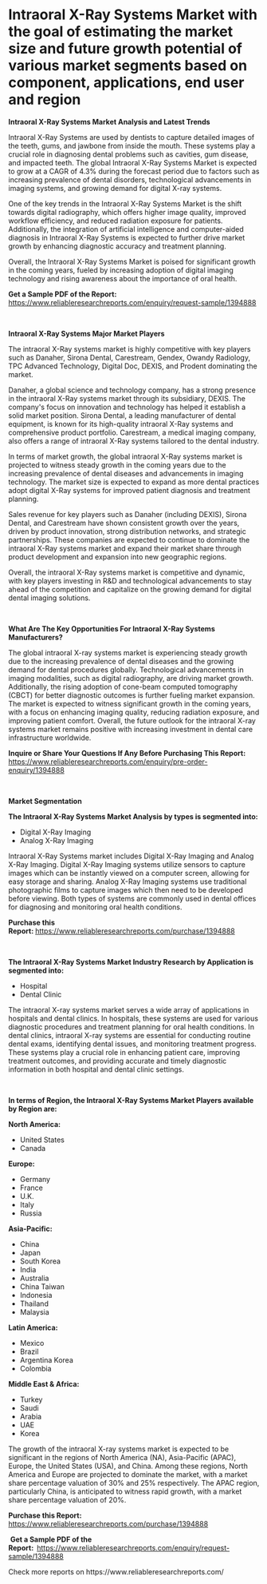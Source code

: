 <p><h1>Intraoral X-Ray Systems Market with the goal of estimating the market size and future growth potential of various market segments based on component, applications, end user and region</h1></p><p><strong>Intraoral X-Ray Systems Market Analysis and Latest Trends</strong></p>
<p><p>Intraoral X-Ray Systems are used by dentists to capture detailed images of the teeth, gums, and jawbone from inside the mouth. These systems play a crucial role in diagnosing dental problems such as cavities, gum disease, and impacted teeth. The global Intraoral X-Ray Systems Market is expected to grow at a CAGR of 4.3% during the forecast period due to factors such as increasing prevalence of dental disorders, technological advancements in imaging systems, and growing demand for digital X-ray systems.</p><p>One of the key trends in the Intraoral X-Ray Systems Market is the shift towards digital radiography, which offers higher image quality, improved workflow efficiency, and reduced radiation exposure for patients. Additionally, the integration of artificial intelligence and computer-aided diagnosis in Intraoral X-Ray Systems is expected to further drive market growth by enhancing diagnostic accuracy and treatment planning.</p><p>Overall, the Intraoral X-Ray Systems Market is poised for significant growth in the coming years, fueled by increasing adoption of digital imaging technology and rising awareness about the importance of oral health.</p></p>
<p><strong>Get a Sample PDF of the Report:&nbsp;</strong> <a href="https://www.reliableresearchreports.com/enquiry/request-sample/1394888">https://www.reliableresearchreports.com/enquiry/request-sample/1394888</a></p>
<p>&nbsp;</p>
<p><strong>Intraoral X-Ray Systems Major Market Players</strong></p>
<p><p>The intraoral X-Ray systems market is highly competitive with key players such as Danaher, Sirona Dental, Carestream, Gendex, Owandy Radiology, TPC Advanced Technology, Digital Doc, DEXIS, and Prodent dominating the market. </p><p>Danaher, a global science and technology company, has a strong presence in the intraoral X-Ray systems market through its subsidiary, DEXIS. The company's focus on innovation and technology has helped it establish a solid market position. Sirona Dental, a leading manufacturer of dental equipment, is known for its high-quality intraoral X-Ray systems and comprehensive product portfolio. Carestream, a medical imaging company, also offers a range of intraoral X-Ray systems tailored to the dental industry.</p><p>In terms of market growth, the global intraoral X-Ray systems market is projected to witness steady growth in the coming years due to the increasing prevalence of dental diseases and advancements in imaging technology. The market size is expected to expand as more dental practices adopt digital X-Ray systems for improved patient diagnosis and treatment planning.</p><p>Sales revenue for key players such as Danaher (including DEXIS), Sirona Dental, and Carestream have shown consistent growth over the years, driven by product innovation, strong distribution networks, and strategic partnerships. These companies are expected to continue to dominate the intraoral X-Ray systems market and expand their market share through product development and expansion into new geographic regions.</p><p>Overall, the intraoral X-Ray systems market is competitive and dynamic, with key players investing in R&D and technological advancements to stay ahead of the competition and capitalize on the growing demand for digital dental imaging solutions.</p></p>
<p>&nbsp;</p>
<p><strong>What Are The Key Opportunities For Intraoral X-Ray Systems Manufacturers?</strong></p>
<p><p>The global intraoral X-ray systems market is experiencing steady growth due to the increasing prevalence of dental diseases and the growing demand for dental procedures globally. Technological advancements in imaging modalities, such as digital radiography, are driving market growth. Additionally, the rising adoption of cone-beam computed tomography (CBCT) for better diagnostic outcomes is further fueling market expansion. The market is expected to witness significant growth in the coming years, with a focus on enhancing imaging quality, reducing radiation exposure, and improving patient comfort. Overall, the future outlook for the intraoral X-ray systems market remains positive with increasing investment in dental care infrastructure worldwide.</p></p>
<p><strong>Inquire or Share Your Questions If Any Before Purchasing This Report:</strong> <a href="https://www.reliableresearchreports.com/enquiry/pre-order-enquiry/1394888">https://www.reliableresearchreports.com/enquiry/pre-order-enquiry/1394888</a></p>
<p>&nbsp;</p>
<p><strong>Market Segmentation</strong></p>
<p><strong>The Intraoral X-Ray Systems Market Analysis by types is segmented into:</strong></p>
<p><ul><li>Digital X-Ray Imaging</li><li>Analog X-Ray Imaging</li></ul></p>
<p><p>Intraoral X-Ray Systems market includes Digital X-Ray Imaging and Analog X-Ray Imaging. Digital X-Ray Imaging systems utilize sensors to capture images which can be instantly viewed on a computer screen, allowing for easy storage and sharing. Analog X-Ray Imaging systems use traditional photographic films to capture images which then need to be developed before viewing. Both types of systems are commonly used in dental offices for diagnosing and monitoring oral health conditions.</p></p>
<p><strong>Purchase this Report:&nbsp;</strong><a href="https://www.reliableresearchreports.com/purchase/1394888">https://www.reliableresearchreports.com/purchase/1394888</a></p>
<p>&nbsp;</p>
<p><strong>The Intraoral X-Ray Systems Market Industry Research by Application is segmented into:</strong></p>
<p><ul><li>Hospital</li><li>Dental Clinic</li></ul></p>
<p><p>The intraoral X-ray systems market serves a wide array of applications in hospitals and dental clinics. In hospitals, these systems are used for various diagnostic procedures and treatment planning for oral health conditions. In dental clinics, intraoral X-ray systems are essential for conducting routine dental exams, identifying dental issues, and monitoring treatment progress. These systems play a crucial role in enhancing patient care, improving treatment outcomes, and providing accurate and timely diagnostic information in both hospital and dental clinic settings.</p></p>
<p>&nbsp;</p>
<p><strong>In terms of Region, the Intraoral X-Ray Systems Market Players available by Region are:</strong></p>
<p>
    <p> <strong> North America: </strong>
        <ul>
            <li>United States</li>
            <li>Canada</li>
        </ul>
        </p> 
    <p> <strong> Europe: </strong>
        <ul>
            <li>Germany</li>
            <li>France</li>
            <li>U.K.</li>
            <li>Italy</li>
            <li>Russia</li>
        </ul>
        </p> 
    <p> <strong> Asia-Pacific: </strong>
        <ul>
            <li>China</li>
            <li>Japan</li>
            <li>South Korea</li>
            <li>India</li>
            <li>Australia</li>
            <li>China Taiwan</li>
            <li>Indonesia</li>
            <li>Thailand</li>
            <li>Malaysia</li>
        </ul>
        </p> 
    <p> <strong> Latin America: </strong>
        <ul>
            <li>Mexico</li>
            <li>Brazil</li>
            <li>Argentina Korea</li>
            <li>Colombia</li>
        </ul>
        </p> 
    <p> <strong> Middle East & Africa: </strong>
        <ul>
            <li>Turkey</li>
            <li>Saudi</li>
            <li>Arabia</li>
            <li>UAE</li>
            <li>Korea</li>
        </ul>
    </p>
    </p>
<p><p>The growth of the intraoral X-ray systems market is expected to be significant in the regions of North America (NA), Asia-Pacific (APAC), Europe, the United States (USA), and China. Among these regions, North America and Europe are projected to dominate the market, with a market share percentage valuation of 30% and 25% respectively. The APAC region, particularly China, is anticipated to witness rapid growth, with a market share percentage valuation of 20%.</p></p>
<p><strong>Purchase this Report: </strong><a href="https://www.reliableresearchreports.com/purchase/1394888">https://www.reliableresearchreports.com/purchase/1394888</a></p>
<p>&nbsp;<strong>Get a Sample PDF of the Report:&nbsp;&nbsp;</strong><a href="https://www.reliableresearchreports.com/enquiry/request-sample/1394888">https://www.reliableresearchreports.com/enquiry/request-sample/1394888</a></p>
<p><strong></strong></p>
<p>Check more reports on https://www.reliableresearchreports.com/</p>